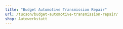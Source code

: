```yaml
---
title: "Budget Automotive Transmission Repair"
url: /tucson/budget-automotive-transmission-repair/
shop: Autowerkstatt
---
```

